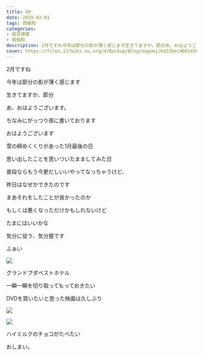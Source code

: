 ```yaml
---
title: GH
date: 2019-02-01
tags: 西條和
categories: 
- 成员博客
- 西條和
description: 2月ですね今年は節分の影が薄く感じます生きてますか、節分あ、おはようございます。...
cover: https://files.227wiki.eu.org/d/Backup/Blog/nagomi/6d22bec4081456e8a3c6b204c9cd0.jpg 
---
```














2月ですね












今年は節分の影が薄く感じます









生きてますか、節分





















あ、おはようございます。










ちなみにがっつり夜に書いております











おはようございます



















雪の締めくくりがあった1月最後の日














思い出したことを思いついたまましてみた日











普段ならもう今更だしいいやってなっちゃうけど、








昨日はなぜかできたのです











まあそれをしたことが良かったのか


もしくは悪くなっただけかもしれないけど















たまにはいいかな












気分に従う、気分屋です












ふぁい




![](https://files.227wiki.eu.org/d/Backup/Blog/nagomi/6d22bec4081456e8a3c6b204c9cd0.jpg)









グランドブダペストホテル












一瞬一瞬を切り取ってもっておきたい










DVDを買いたいと思った映画は久しぶり












![](https://files.227wiki.eu.org/d/Backup/Blog/nagomi/6d22bec4081456e8a3c6b204c9cd0-01.jpg)









![](https://files.227wiki.eu.org/d/Backup/Blog/nagomi/6d22bec4081456e8a3c6b204c9cd0-02.jpg)

















ハイミルクのチョコがたべたい















おしまい。


